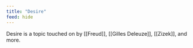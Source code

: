 ```yaml
---
title: "Desire"
feed: hide
---
```


Desire is a topic touched on by [[Freud]], [[Gilles Deleuze]], [[Zizek]], and more. 